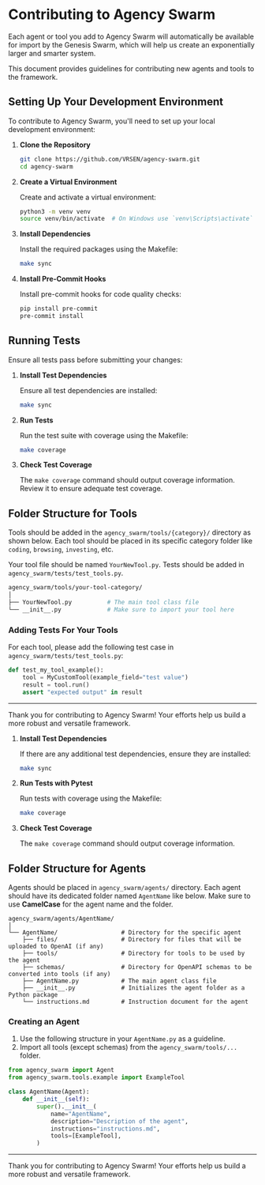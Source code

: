 # Contributing to Agency Swarm
Each agent or tool you add to Agency Swarm will automatically be available for import by the Genesis Swarm, which will help us create an exponentially larger and smarter system.

This document provides guidelines for contributing new agents and tools to the framework.

## Setting Up Your Development Environment

To contribute to Agency Swarm, you'll need to set up your local development environment:

1. **Clone the Repository**

   ```bash
   git clone https://github.com/VRSEN/agency-swarm.git
   cd agency-swarm
   ```

2. **Create a Virtual Environment**

   Create and activate a virtual environment:

   ```bash
   python3 -m venv venv
   source venv/bin/activate  # On Windows use `venv\Scripts\activate`
   ```

3. **Install Dependencies**

   Install the required packages using the Makefile:

   ```bash
   make sync
   ```

4. **Install Pre-Commit Hooks**

   Install pre-commit hooks for code quality checks:

   ```bash
   pip install pre-commit
   pre-commit install
   ```

## Running Tests

Ensure all tests pass before submitting your changes:

1. **Install Test Dependencies**

   Ensure all test dependencies are installed:

   ```bash
   make sync
   ```

2. **Run Tests**

   Run the test suite with coverage using the Makefile:

   ```bash
   make coverage
   ```


3. **Check Test Coverage**

   The `make coverage` command should output coverage information. Review it to ensure adequate test coverage.

## Folder Structure for Tools

Tools should be added in the `agency_swarm/tools/{category}/` directory as shown below. Each tool should be placed in its specific category folder like `coding`, `browsing`, `investing`, etc.

Your tool file should be named `YourNewTool.py`. Tests should be added in `agency_swarm/tests/test_tools.py`.

```bash
agency_swarm/tools/your-tool-category/
│
├── YourNewTool.py          # The main tool class file
└── __init__.py             # Make sure to import your tool here
```

### Adding Tests For Your Tools

For each tool, please add the following test case in `agency_swarm/tests/test_tools.py`:

```python
def test_my_tool_example():
    tool = MyCustomTool(example_field="test value")
    result = tool.run()
    assert "expected output" in result
```

---

Thank you for contributing to Agency Swarm! Your efforts help us build a more robust and versatile framework.

1. **Install Test Dependencies**

   If there are any additional test dependencies, ensure they are installed:

   ```bash
   make sync
   ```

2. **Run Tests with Pytest**

   Run tests with coverage using the Makefile:

   ```bash
   make coverage
   ```

3. **Check Test Coverage**

   The `make coverage` command should output coverage information.

## Folder Structure for Agents

Agents should be placed in `agency_swarm/agents/` directory. Each agent should have its dedicated folder named `AgentName` like below. Make sure to use **CamelCase** for the agent name and the folder.

```
agency_swarm/agents/AgentName/
│
└── AgentName/                  # Directory for the specific agent
    ├── files/                  # Directory for files that will be uploaded to OpenAI (if any)
    ├── tools/                  # Directory for tools to be used by the agent
    ├── schemas/                # Directory for OpenAPI schemas to be converted into tools (if any)
    ├── AgentName.py            # The main agent class file
    ├── __init__.py             # Initializes the agent folder as a Python package
    └── instructions.md         # Instruction document for the agent
```

### Creating an Agent

1. Use the following structure in your `AgentName.py` as a guideline.
2. Import all tools (except schemas) from the `agency_swarm/tools/...` folder.

```python
from agency_swarm import Agent
from agency_swarm.tools.example import ExampleTool

class AgentName(Agent):
    def __init__(self):
        super().__init__(
            name="AgentName",
            description="Description of the agent",
            instructions="instructions.md",
            tools=[ExampleTool],
        )
```

---

Thank you for contributing to Agency Swarm! Your efforts help us build a more robust and versatile framework.
